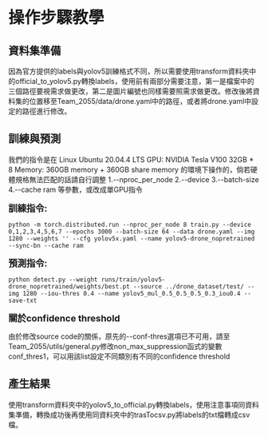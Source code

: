 
# <p class="text-center"><font size=6 class="text-center" >操作步驟教學</font></p>

## 資料集準備
因為官方提供的labels與yolov5訓練格式不同，所以需要使用transform資料夾中的official_to_yolov5.py轉換labels，使用前有兩部分需要注意，第一是檔案中的三個路徑要視需求做更改，第二是圖片編號也同樣需要照需求做更改。修改後將資料集的位置移至Team_2055/data/drone.yaml中的路徑，或者將drone.yaml中設定的路徑進行修改。

## 訓練與預測
我們的指令是在
Linux Ubuntu 20.04.4 LTS
GPU: NVIDIA Tesla V100 32GB * 8
Memory: 360GB memory + 360GB share memory
的環境下操作的，倘若硬體規格無法匹配的話請自行調整
1.--nproc_per_node
2.--device
3.--batch-size
4.--cache ram
等參數，或改成單GPU指令


<b><font size="4">訓練指令:</font></b>

```python -m torch.distributed.run --nproc_per_node 8 train.py --device 0,1,2,3,4,5,6,7 --epochs 3000 --batch-size 64 --data drone.yaml --img 1280 --weights '' --cfg yolov5x.yaml --name yolov5-drone_nopretrained --sync-bn --cache ram```

<b><font size="4">預測指令:</font></b>


```python detect.py --weight runs/train/yolov5-drone_nopretrained/weights/best.pt --source ../drone_dataset/test/ --img 1280 --iou-thres 0.4 --name yolov5_mul_0.5_0.5_0.5_0.3_iou0.4 --save-txt```

<b><font size="4">關於confidence threshold</font></b>


由於修改source code的關係，原先的--conf-thres選項已不可用，請至Team_2055/utils/general.py修改non_max_suppression函式的變數conf_thres1，可以用該list設定不同類別有不同的confidence threshold

## 產生結果
使用transform資料夾中的yolov5_to_official.py轉換labels，使用注意事項同資料集準備，轉換成功後再使用同資料夾中的trasTocsv.py將labels的txt檔轉成csv檔。